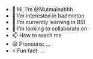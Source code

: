 - 👋 Hi, I’m @Mutmainahhh
- 👀 I’m interested in badminton
- 🌱 I’m currently learning in BSI
- 💞️ I’m looking to collaborate on 
- 📫 How to reach me 
- 😄 Pronouns: ...
- ⚡ Fun fact: ...

<!---
Mutmainahhh/Mutmainahhh is a ✨ special ✨ repository because its `README.md` (this file) appears on your GitHub profile.
You can click the Preview link to take a look at your changes.
--->
